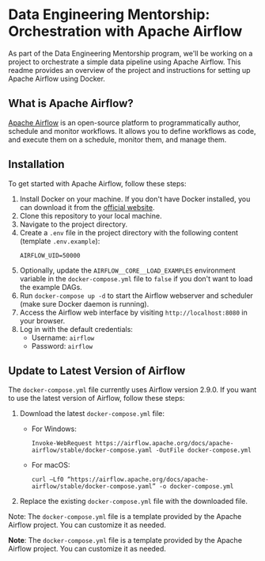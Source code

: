 # Data Engineering Mentorship: Orchestration with Apache Airflow

As part of the Data Engineering Mentorship program, we'll be working on a project to orchestrate a simple data pipeline using Apache Airflow. 
This readme provides an overview of the project and instructions for setting up Apache Airflow using Docker.

## What is Apache Airflow?
[Apache Airflow](https://airflow.apache.org/) is an open-source platform to programmatically author, schedule and monitor workflows. It allows you to define workflows as code, and execute them on a schedule, monitor them, and manage them.

## Installation
To get started with Apache Airflow, follow these steps:

1. Install Docker on your machine. If you don't have Docker installed, you can download it from the [official website](https://www.docker.com/products/docker-desktop).
2. Clone this repository to your local machine.
3. Navigate to the project directory.
4. Create a `.env` file in the project directory with the following content (template `.env.example`):
   ```
   AIRFLOW_UID=50000
   ```
5. Optionally, update the `AIRFLOW__CORE__LOAD_EXAMPLES` environment variable in the `docker-compose.yml` file to `false` if you don't want to load the example DAGs.
6. Run `docker-compose up -d` to start the Airflow webserver and scheduler (make sure Docker daemon is running).
7. Access the Airflow web interface by visiting `http://localhost:8080` in your browser.
8. Log in with the default credentials:
   - Username: `airflow`
   - Password: `airflow`

## Update to Latest Version of Airflow
The `docker-compose.yml` file currently uses Airflow version 2.9.0. If you want to use the latest version of Airflow, follow these steps:

1. Download the latest `docker-compose.yml` file:
   - For Windows:
     ```
     Invoke-WebRequest https://airflow.apache.org/docs/apache-airflow/stable/docker-compose.yaml -OutFile docker-compose.yml
     ```
   - For macOS:
     ```
     curl –Lf0 “https://airflow.apache.org/docs/apache-airflow/stable/docker-compose.yaml” -o docker-compose.yml
     ```

2. Replace the existing `docker-compose.yml` file with the downloaded file.

Note: The `docker-compose.yml` file is a template provided by the Apache Airflow project. You can customize it as needed.

**Note**: The `docker-compose.yml` file is a template provided by the Apache Airflow project. You can customize it as needed.

